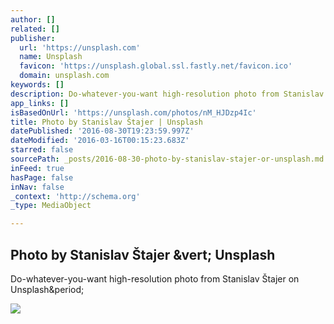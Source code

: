 ```yaml
---
author: []
related: []
publisher:
  url: 'https://unsplash.com'
  name: Unsplash
  favicon: 'https://unsplash.global.ssl.fastly.net/favicon.ico'
  domain: unsplash.com
keywords: []
description: Do-whatever-you-want high-resolution photo from Stanislav Štajer on Unsplash.
app_links: []
isBasedOnUrl: 'https://unsplash.com/photos/nM_HJDzp4Ic'
title: Photo by Stanislav Štajer | Unsplash
datePublished: '2016-08-30T19:23:59.997Z'
dateModified: '2016-03-16T00:15:23.683Z'
starred: false
sourcePath: _posts/2016-08-30-photo-by-stanislav-stajer-or-unsplash.md
inFeed: true
hasPage: false
inNav: false
_context: 'http://schema.org'
_type: MediaObject

---
```

<article style=""><h1>Photo by Stanislav Štajer &amp;vert; Unsplash</h1><p>Do-whatever-you-want high-resolution photo from Stanislav Štajer on Unsplash&amp;period;</p><img src="http://images.unsplash.com/photo-1457785029629-a627ff64a1f1?ixlib=rb-0.3.5&amp;q=80&amp;fm=jpg&amp;crop=entropy&amp;w=1080&amp;fit=max&amp;s=7087b51cb036a0bb6351510f6110c987" /></article>
